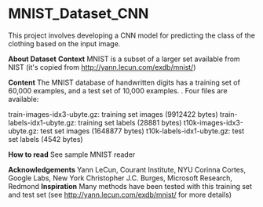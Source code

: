 # MNIST_Dataset_CNN
This project involves developing a CNN model for predicting the class of the clothing based on the input image.

__About Dataset__
__Context__
MNIST is a subset of a larger set available from NIST (it's copied from http://yann.lecun.com/exdb/mnist/)

__Content__
The MNIST database of handwritten digits has a training set of 60,000 examples, and a test set of 10,000 examples. .
Four files are available:

train-images-idx3-ubyte.gz: training set images (9912422 bytes)
train-labels-idx1-ubyte.gz: training set labels (28881 bytes)
t10k-images-idx3-ubyte.gz: test set images (1648877 bytes)
t10k-labels-idx1-ubyte.gz: test set labels (4542 bytes)

__How to read__
See sample MNIST reader

__Acknowledgements__
Yann LeCun, Courant Institute, NYU
Corinna Cortes, Google Labs, New York
Christopher J.C. Burges, Microsoft Research, Redmond
__Inspiration__
Many methods have been tested with this training set and test set (see http://yann.lecun.com/exdb/mnist/ for more details)
